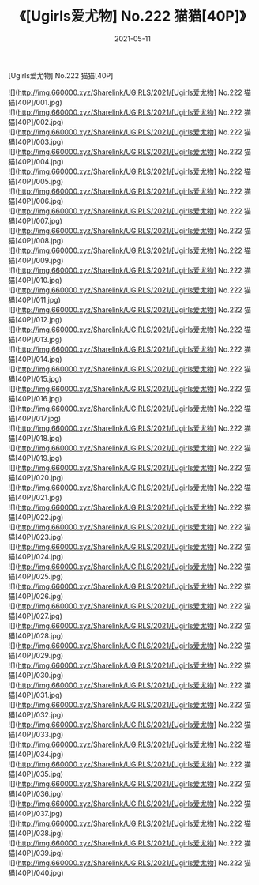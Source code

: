 ﻿---
layout: post
title:  《[Ugirls爱尤物] No.222 猫猫[40P]》
date:   2021-05-11
img: http://img.660000.xyz/Sharelink/UGIRLS/2021/[Ugirls爱尤物] No.222 猫猫[40P]/000.jpg
categories: [美女, 清纯, 唯美]
---

[Ugirls爱尤物] No.222 猫猫[40P]

  ![](http://img.660000.xyz/Sharelink/UGIRLS/2021/[Ugirls爱尤物] No.222 猫猫[40P]/001.jpg) <br> ![](http://img.660000.xyz/Sharelink/UGIRLS/2021/[Ugirls爱尤物] No.222 猫猫[40P]/002.jpg) <br> ![](http://img.660000.xyz/Sharelink/UGIRLS/2021/[Ugirls爱尤物] No.222 猫猫[40P]/003.jpg) <br> ![](http://img.660000.xyz/Sharelink/UGIRLS/2021/[Ugirls爱尤物] No.222 猫猫[40P]/004.jpg) <br> ![](http://img.660000.xyz/Sharelink/UGIRLS/2021/[Ugirls爱尤物] No.222 猫猫[40P]/005.jpg) <br> ![](http://img.660000.xyz/Sharelink/UGIRLS/2021/[Ugirls爱尤物] No.222 猫猫[40P]/006.jpg) <br> ![](http://img.660000.xyz/Sharelink/UGIRLS/2021/[Ugirls爱尤物] No.222 猫猫[40P]/007.jpg) <br> ![](http://img.660000.xyz/Sharelink/UGIRLS/2021/[Ugirls爱尤物] No.222 猫猫[40P]/008.jpg) <br> ![](http://img.660000.xyz/Sharelink/UGIRLS/2021/[Ugirls爱尤物] No.222 猫猫[40P]/009.jpg) <br> ![](http://img.660000.xyz/Sharelink/UGIRLS/2021/[Ugirls爱尤物] No.222 猫猫[40P]/010.jpg) <br> ![](http://img.660000.xyz/Sharelink/UGIRLS/2021/[Ugirls爱尤物] No.222 猫猫[40P]/011.jpg) <br> ![](http://img.660000.xyz/Sharelink/UGIRLS/2021/[Ugirls爱尤物] No.222 猫猫[40P]/012.jpg) <br> ![](http://img.660000.xyz/Sharelink/UGIRLS/2021/[Ugirls爱尤物] No.222 猫猫[40P]/013.jpg) <br> ![](http://img.660000.xyz/Sharelink/UGIRLS/2021/[Ugirls爱尤物] No.222 猫猫[40P]/014.jpg) <br> ![](http://img.660000.xyz/Sharelink/UGIRLS/2021/[Ugirls爱尤物] No.222 猫猫[40P]/015.jpg) <br> ![](http://img.660000.xyz/Sharelink/UGIRLS/2021/[Ugirls爱尤物] No.222 猫猫[40P]/016.jpg) <br> ![](http://img.660000.xyz/Sharelink/UGIRLS/2021/[Ugirls爱尤物] No.222 猫猫[40P]/017.jpg) <br> ![](http://img.660000.xyz/Sharelink/UGIRLS/2021/[Ugirls爱尤物] No.222 猫猫[40P]/018.jpg) <br> ![](http://img.660000.xyz/Sharelink/UGIRLS/2021/[Ugirls爱尤物] No.222 猫猫[40P]/019.jpg) <br> ![](http://img.660000.xyz/Sharelink/UGIRLS/2021/[Ugirls爱尤物] No.222 猫猫[40P]/020.jpg) <br> ![](http://img.660000.xyz/Sharelink/UGIRLS/2021/[Ugirls爱尤物] No.222 猫猫[40P]/021.jpg) <br> ![](http://img.660000.xyz/Sharelink/UGIRLS/2021/[Ugirls爱尤物] No.222 猫猫[40P]/022.jpg) <br> ![](http://img.660000.xyz/Sharelink/UGIRLS/2021/[Ugirls爱尤物] No.222 猫猫[40P]/023.jpg) <br> ![](http://img.660000.xyz/Sharelink/UGIRLS/2021/[Ugirls爱尤物] No.222 猫猫[40P]/024.jpg) <br> ![](http://img.660000.xyz/Sharelink/UGIRLS/2021/[Ugirls爱尤物] No.222 猫猫[40P]/025.jpg) <br> ![](http://img.660000.xyz/Sharelink/UGIRLS/2021/[Ugirls爱尤物] No.222 猫猫[40P]/026.jpg) <br> ![](http://img.660000.xyz/Sharelink/UGIRLS/2021/[Ugirls爱尤物] No.222 猫猫[40P]/027.jpg) <br> ![](http://img.660000.xyz/Sharelink/UGIRLS/2021/[Ugirls爱尤物] No.222 猫猫[40P]/028.jpg) <br> ![](http://img.660000.xyz/Sharelink/UGIRLS/2021/[Ugirls爱尤物] No.222 猫猫[40P]/029.jpg) <br> ![](http://img.660000.xyz/Sharelink/UGIRLS/2021/[Ugirls爱尤物] No.222 猫猫[40P]/030.jpg) <br> ![](http://img.660000.xyz/Sharelink/UGIRLS/2021/[Ugirls爱尤物] No.222 猫猫[40P]/031.jpg) <br> ![](http://img.660000.xyz/Sharelink/UGIRLS/2021/[Ugirls爱尤物] No.222 猫猫[40P]/032.jpg) <br> ![](http://img.660000.xyz/Sharelink/UGIRLS/2021/[Ugirls爱尤物] No.222 猫猫[40P]/033.jpg) <br> ![](http://img.660000.xyz/Sharelink/UGIRLS/2021/[Ugirls爱尤物] No.222 猫猫[40P]/034.jpg) <br> ![](http://img.660000.xyz/Sharelink/UGIRLS/2021/[Ugirls爱尤物] No.222 猫猫[40P]/035.jpg) <br> ![](http://img.660000.xyz/Sharelink/UGIRLS/2021/[Ugirls爱尤物] No.222 猫猫[40P]/036.jpg) <br> ![](http://img.660000.xyz/Sharelink/UGIRLS/2021/[Ugirls爱尤物] No.222 猫猫[40P]/037.jpg) <br> ![](http://img.660000.xyz/Sharelink/UGIRLS/2021/[Ugirls爱尤物] No.222 猫猫[40P]/038.jpg) <br> ![](http://img.660000.xyz/Sharelink/UGIRLS/2021/[Ugirls爱尤物] No.222 猫猫[40P]/039.jpg) <br> ![](http://img.660000.xyz/Sharelink/UGIRLS/2021/[Ugirls爱尤物] No.222 猫猫[40P]/040.jpg) <br>